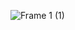 ![Frame 1 (1)](https://user-images.githubusercontent.com/60680321/98619188-77edef00-22e1-11eb-853f-2e06e5212e26.png)

<!--
**melisacruzmartinez/melisacruzmartinez** is a ✨ _special_ ✨ repository because its `README.md` (this file) appears on your GitHub profile.

Here are some ideas to get you started:

- 🔭 I’m currently working on ...
- 🌱 I’m currently learning ...
- 👯 I’m looking to collaborate on ...
- 🤔 I’m looking for help with ...
- 💬 Ask me about ...
- 📫 How to reach me: ...
- 😄 Pronouns: ...
- ⚡ Fun fact: ...
-->
